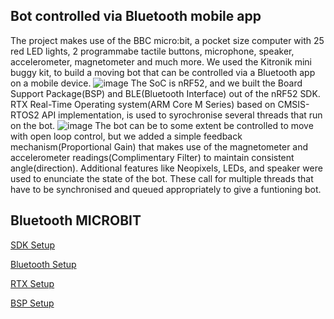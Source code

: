 ## Bot controlled via Bluetooth mobile app
The project makes use of the BBC micro:bit, a pocket size computer with 25 red LED lights, 2 programmabe tactile buttons, microphone, speaker, accelerometer, magnetometer and much more. We used the Kitronik mini buggy kit, to build a moving bot that can be controlled via a Bluetooth app on a mobile device.
![image](https://github.com/Alvin-pc/Microbit_BL_bot/assets/105581851/cfbbaa56-13e0-4ad4-bc89-bf3a0c954e78)
The SoC is nRF52, and we built the Board Support Package(BSP) and BLE(Bluetooth Interface) out of the nRF52 SDK. RTX Real-Time Operating system(ARM Core M Series) based on CMSIS-RTOS2 API implementation, is used to syrochronise several threads that run on the bot. 
![image](https://github.com/Alvin-pc/Microbit_BL_bot/assets/105581851/bb98f8f1-a2fd-4469-a604-bec2ee92dc6b)
The bot can be to some extent be controlled to move with open loop control, but we added a simple feedback mechanism(Proportional Gain) that makes use of the magnetometer and accelerometer readings(Complimentary Filter) to maintain consistent angle(direction).
Additional features like Neopixels, LEDs, and speaker were used to enunciate the state of the bot. These call for multiple threads that have to be synchronised and queued appropriately to give a funtioning bot.



## Bluetooth MICROBIT


[SDK Setup](nRF5_SDK_17.1.0_ddde560/README.md)

[Bluetooth Setup](ble/README.md)

[RTX Setup](rtx/README.md)

[BSP Setup](bsp/README.md)
